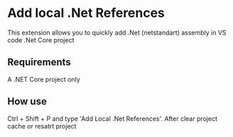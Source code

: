 # Add local .Net References

This extension allows you to quickly add .Net (netstandart) assembly in VS code .Net Core project

## Requirements
A .NET Core project only

## How use
Ctrl + Shift + P and type 'Add Local .Net References'. 
After clear project cache or resatrt project